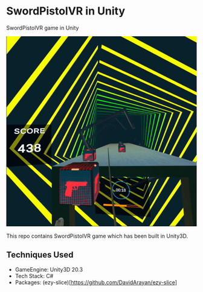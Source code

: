 # SwordPistolVR in Unity

SwordPistolVR game in Unity   

![title-pic](https://github.com/saha0073/SwordPistolVR/blob/main/Capture.PNG)

This repo contains SwordPistolVR game which has been built in Unity3D.

## Techniques Used
* GameEngine: Unity3D 20.3
* Tech Stack: C#
* Packages: (ezy-slice)[https://github.com/DavidArayan/ezy-slice] 
